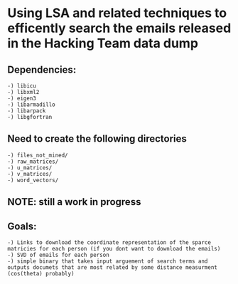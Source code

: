 # Using LSA and related techniques to efficently search the emails released in the Hacking Team data dump  #

## Dependencies:
	-) libicu
	-) libxml2
	-) eigen3
	-) libarmadillo
	-) libarpack
	-) libgfortran

## Need to create the following directories
	-) files_not_mined/
	-) raw_matrices/
	-) u_matrices/
	-) v_matrices/
	-) word_vectors/

## NOTE: still a work in progress


## Goals:
	-) Links to download the coordinate representation of the sparce matricies for each person (if you dont want to download the emails)
	-) SVD of emails for each person
	-) simple binary that takes input arguement of search terms and outputs documets that are most related by some distance measurment (cos(theta) probably)